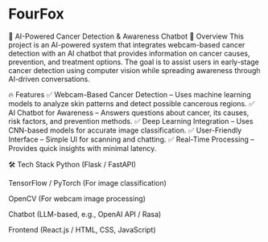 # FourFox



🚀 AI-Powered Cancer Detection & Awareness Chatbot
📌 Overview
This project is an AI-powered system that integrates webcam-based cancer detection with an AI chatbot that provides information on cancer causes, prevention, and treatment options. The goal is to assist users in early-stage cancer detection using computer vision while spreading awareness through AI-driven conversations.

🔥 Features
✅ Webcam-Based Cancer Detection – Uses machine learning models to analyze skin patterns and detect possible cancerous regions.
✅ AI Chatbot for Awareness – Answers questions about cancer, its causes, risk factors, and prevention methods.
✅ Deep Learning Integration – Uses CNN-based models for accurate image classification.
✅ User-Friendly Interface – Simple UI for scanning and chatting.
✅ Real-Time Processing – Provides quick insights with minimal latency.

🛠️ Tech Stack
Python (Flask / FastAPI)

TensorFlow / PyTorch (For image classification)

OpenCV (For webcam image processing)

Chatbot (LLM-based, e.g., OpenAI API / Rasa)

Frontend (React.js / HTML, CSS, JavaScript)
